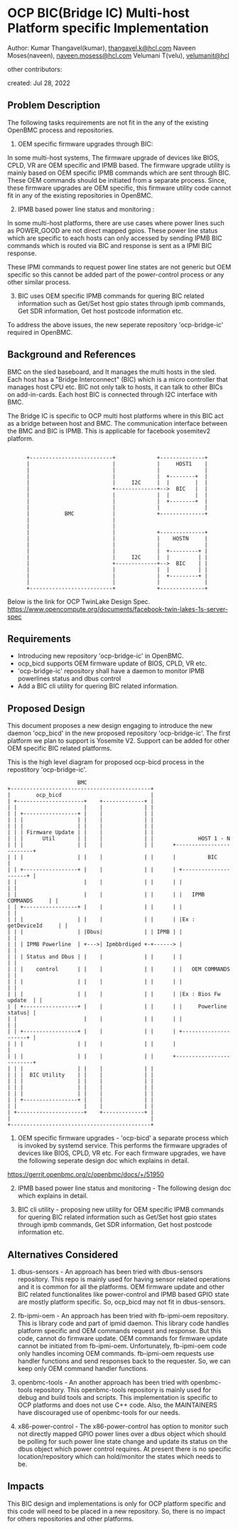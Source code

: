 # OCP BIC(Bridge IC) Multi-host Platform specific Implementation

Author:
   Kumar Thangavel(kumar), [thangavel.k@hcl.com](mailto:thangavel.k@hcl.com)
   Naveen Moses(naveen), [naveen.mosess@hcl.com](mailto:naveen.mosess@hcl.com)
   Velumani T(velu),  [velumanit@hcl](mailto:velumanit@hcl.com)

other contributors:

created:
    Jul 28, 2022

## Problem Description

The following tasks requirements are not fit in the any of the existing OpenBMC
process and repositories.

1. OEM specific firmware upgrades through BIC: 

In some multi-host systems, The firmware upgrade of devices like BIOS, CPLD, VR
are OEM specific and IPMB based. The firmware upgrade utility is mainly based on
OEM specific IPMB commands which are sent through BIC. These OEM commands should
be initiated from a separate process. Since, these firmware upgrades are OEM
specific, this firmware utility code cannot fit in any of the existing
repositories in OpenBMC.

2. IPMB based power line status and monitoring :

In some multi-host platforms, there are use cases where power lines such as
POWER_GOOD are not direct mapped gpios. These power line status which are
specific to each hosts can only accessed by sending IPMB BIC commands which is
routed via BIC and response is sent as a IPMI BIC response.

These IPMI commands to request power line states are not generic but OEM
specific so this cannot be added part of the power-control process or any other
similar process.

3. BIC uses OEM specific IPMB commands for quering BIC related information such
as Get/Set host gpio states through ipmb commands, Get SDR information, Get host
postcode information etc.

To address the above issues, the new seperate repository 'ocp-bridge-ic' required
in OpenBMC.

## Background and References

BMC on the sled baseboard, and It manages the multi hosts in the sled. Each host
has a "Bridge Interconnect" (BIC) which is a micro controller that manages host
CPU etc. BIC not only talk to hosts, it can talk to other BICs on add-in-cards.
Each host BIC is connected through I2C interface with BMC.

The Bridge IC is specific to OCP multi host platforms where in this BIC act as a
bridge between host and BMC. The communication interface between the BMC and BIC
is IPMB.  This is applicable for facebook yosemitev2 platform.

```

      +--------------------------+             +--------------+
      |                          |             |     HOST1    |
      |                          |             |              |
      |                          |             |  +--------+  |
      |                          |     I2C     |  |        |  |
      |                          +-------------+-->  BIC   |  |
      |                          |             |  |        |  |
      |                          |             |  +--------+  |
      |                          |             |              |
      |           BMC            |             +--------------+
      |                          |
      |                          |
      |                          |             +--------------+
      |                          |             |    HOSTN     |
      |                          |             |              |
      |                          |             |  +---------+ |
      |                          |     I2C     |  |         | |
      |                          +-------------+-->  BIC    | |
      |                          |             |  |         | |
      |                          |             |  +---------+ |
      |                          |             |              |
      +--------------------------+             +--------------+

```

Below is the link for OCP TwinLake Design Spec.
https://www.opencompute.org/documents/facebook-twin-lakes-1s-server-spec

## Requirements

* Introducing new repository 'ocp-bridge-ic' in OpenBMC.
* ocp_bicd supports OEM firmware update of BIOS, CPLD, VR etc.
* 'ocp-bridge-ic' repository shall have a daemon to monitor IPMB powerlines
   status and dbus control
* Add a BIC cli utility for quering BIC related information.

## Proposed Design

This document proposes a new design engaging to introduce the new daemon
'ocp_bicd' in the new proposed repository 'ocp-bridge-ic'. The first platform we
plan to support is Yosemite V2. Support can be added for other OEM specific BIC
related platforms. 

This is the high level diagram for proposed ocp-bicd process in the repostitory
'ocp-bridge-ic'.

```
                      BMC
+--------------------------------------------+
|        ocp_bicd                            |
| +---------------------+    +-------------+ |
| |                     |    |             | |
| | +-----------------+ |    |             | |
| | |                 | |    |             | |
| | |                 | |    |             | |
| | | Firmware Update | |    |             | |
| | |      Util       | |    |             | |              HOST 1 - N
| | |                 | |    |             | |      +-------------------------+
| | |                 | |    |             | |      |          BIC            |
| | +-----------------+ |    |             | |      | +---------------------+ |
| |                     |    |             | |      | |                     | |
| |                     |    |             | |      | |   IPMB COMMANDS     | |
| | +-----------------+ |    |             | |      | |                     | |
| | |                 | |    |             | |      | |Ex : getDeviceId     | |
| | |                 | |Dbus|             | | IPMB | |                     | |                   
| | | IPMB Powerline  | +--->| Ipmbbrdiged +-+------> |                     | |
| | | Status and Dbus | |    |             | |      | |                     | |
| | |    control      | |    |             | |      | |   OEM COMMANDS      | |
| | |                 | |    |             | |      | |                     | |
| | |                 | |    |             | |      | |Ex : Bios Fw update  | |
| | +-----------------+ |    |             | |      | |     Powerline status| |
| |                     |    |             | |      | |                     | |
| | +-----------------+ |    |             | |      | +---------------------+ |
| | |                 | |    |             | |      |                         |
| | |                 | |    |             | |      +-------------------------+
| | |                 | |    |             | |
| | |  BIC Utility    | |    |             | |
| | |                 | |    |             | |
| | |                 | |    |             | |
| | |                 | |    |             | |
| | +-----------------+ |    |             | |
| |                     |    |             | |
| +---------------------+    +-------------+ |
|                                            |
+--------------------------------------------+

```

1. OEM specific firmware upgrades - 'ocp-bicd' a separate process which is
invoked by systemd service. This performs the firmware upgrades of devices like
BIOS, CPLD, VR etc. For each firmware upgrades, we have the following seperate
design doc which explains in detail.

https://gerrit.openbmc.org/c/openbmc/docs/+/51950

2. IPMB based power line status and monitoring - The following design doc which
explains in detail.

3. BIC cli utility - proposing new utility for OEM specific IPMB commands for
quering BIC related information such as Get/Set host gpio states through ipmb
commands, Get SDR information, Get host postcode information etc.

## Alternatives Considered

1) dbus-sensors - An approach has been tried with dbus-sensors repository. This
repo is mainly used for having sensor related operations and it is common for
all the platforms. OEM firmware update and other BIC related functionalites like
power-control and IPMB based GPIO state are mostly platform specific. So,
ocp_bicd may not fit in dbus-sensors.
   
2) fb-ipmi-oem - An approach has been tried with fb-ipmi-oem repository. This is
library code and part of ipmid daemon. This library code handles platform
specific and OEM commands request and response. But this code, cannot do
firmware update. OEM commands for firmware update cannot be initiated from
fb-ipmi-oem. Unfortunately, fb-ipmi-oem code only handles incoming OEM commands.
fb-ipmi-oem requests use handler functions and send responses back to the
requester. So, we can keep only OEM command handler functions.

3) openbmc-tools - An another approach has been tried with openbmc-tools
repository. This openbmc-tools repository is mainly used for debug and build
tools and scripts. This implementation is specific to OCP platforms and does not
use C++ code. Also, the MAINTAINERS have discouraged use of openbmc-tools for
our needs.

4) x86-power-control - The x86-power-control has option to monitor such not
directly mapped GPIO power lines over a dbus object which should be polling for
such power line state change and update its status on the dbus object which
power control requires. At present there is no specific location/repository
which can hold/monitor the states which needs to be.

## Impacts

This BIC design and implementations is only for OCP platform specific and this
code will need to be placed in a new repository. So, there is no impact for
others repositories and other platforms.

